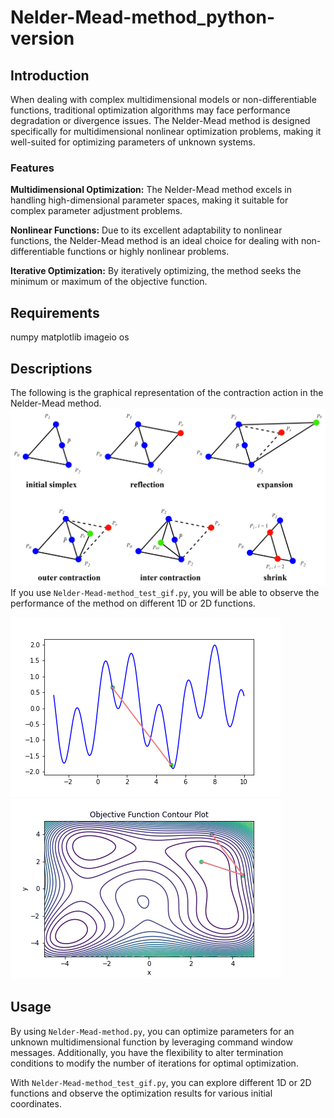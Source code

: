 # Nelder-Mead-method_python-version
## Introduction
When dealing with complex multidimensional models or non-differentiable functions, traditional optimization algorithms may face performance degradation or divergence issues. The Nelder-Mead method is designed specifically for multidimensional nonlinear optimization problems, making it well-suited for optimizing parameters of unknown systems.
### Features
**Multidimensional Optimization:** The Nelder-Mead method excels in handling high-dimensional parameter spaces, making it suitable for complex parameter adjustment problems.

**Nonlinear Functions:** Due to its excellent adaptability to nonlinear functions, the Nelder-Mead method is an ideal choice for dealing with non-differentiable functions or highly nonlinear problems.

**Iterative Optimization:** By iteratively optimizing, the method seeks the minimum or maximum of the objective function.
## Requirements
numpy
matplotlib
imageio
os
## Descriptions
The following is the graphical representation of the contraction action in the Nelder-Mead method.
![Graphic Representation of the Nelder-Mead method](https://github.com/yahfou/Nelder-Mead-method_python-version/blob/main/Graphic%20Representation%20of%20the%20Nelder-Mead%20method.png)
If you use ```Nelder-Mead-method_test_gif.py```, you will be able to observe the performance of the method on different 1D or 2D functions.

![1D_iteration_result](test_sample/1D_iteration_result.gif)
![2D_iteration_result](test_sample/2D_iteration_result.gif)

## Usage
By using ```Nelder-Mead-method.py```, you can optimize parameters for an unknown multidimensional function by leveraging command window messages. Additionally, you have the flexibility to alter termination conditions to modify the number of iterations for optimal optimization.

With ```Nelder-Mead-method_test_gif.py```, you can explore different 1D or 2D functions and observe the optimization results for various initial coordinates.
